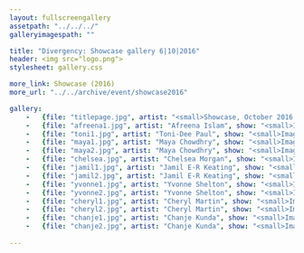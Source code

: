 ```yaml
---
layout: fullscreengallery
assetpath: "../../../"
galleryimagespath: ""

title: "Divergency: Showcase gallery 6|10|2016"
header: <img src="logo.png">
stylesheet: gallery.css

more_link: Showcase (2016)
more_url: "../../archive/event/showcase2016"

gallery:
    -   {file: "titlepage.jpg", artist: "<small>Showcase, October 2016 | Chanje Kunda; image design Lwimbo Kunda</small>", show: "<small>Images copyright &copy;2016 Lwimbo Kunda</small>"}
    -   {file: "afreena1.jpg", artist: "Afreena Islam", show: "<small>Images copyright &copy;2016 Garry Cook</small>"}
    -   {file: "toni1.jpg", artist: "Toni-Dee Paul", show: "<small>Images copyright &copy;2016 Garry Cook</small>"}
    -   {file: "maya1.jpg", artist: "Maya Chowdhry", show: "<small>Images copyright &copy;2016 Garry Cook</small>"}
    -   {file: "maya2.jpg", artist: "Maya Chowdhry", show: "<small>Images copyright &copy;2016 Garry Cook</small>"}
    -   {file: "chelsea.jpg", artist: "Chelsea Morgan", show: "<small>Images copyright &copy;2016 Garry Cook</small>"}
    -   {file: "jamil1.jpg", artist: "Jamil E-R Keating", show: "<small>Images copyright &copy;2016 Garry Cook</small>"}
    -   {file: "jamil2.jpg", artist: "Jamil E-R Keating", show: "<small>Images copyright &copy;2016 Garry Cook</small>"}
    -   {file: "yvonne1.jpg", artist: "Yvonne Shelton", show: "<small>Images copyright &copy;2016 Garry Cook</small>"}
    -   {file: "yvonne2.jpg", artist: "Yvonne Shelton", show: "<small>Images copyright &copy;2016 Garry Cook</small>"}
    -   {file: "cheryl1.jpg", artist: "Cheryl Martin", show: "<small>Images copyright &copy;2016 Garry Cook</small>"}
    -   {file: "cheryl2.jpg", artist: "Cheryl Martin", show: "<small>Images copyright &copy;2016 Garry Cook</small>"}
    -   {file: "chanje1.jpg", artist: "Chanje Kunda", show: "<small>Images copyright &copy;2016 Garry Cook</small>"}
    -   {file: "chanje2.jpg", artist: "Chanje Kunda", show: "<small>Images copyright &copy;2016 Garry Cook</small>"}
    
---
```

